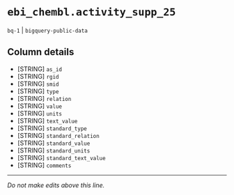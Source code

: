 # `ebi_chembl.activity_supp_25`
`bq-1` | `bigquery-public-data`

## Column details
* [STRING]    `as_id`
* [STRING]    `rgid`
* [STRING]    `smid`
* [STRING]    `type`
* [STRING]    `relation`
* [STRING]    `value`
* [STRING]    `units`
* [STRING]    `text_value`
* [STRING]    `standard_type`
* [STRING]    `standard_relation`
* [STRING]    `standard_value`
* [STRING]    `standard_units`
* [STRING]    `standard_text_value`
* [STRING]    `comments`

-------------------------------------------------------------------------------
*Do not make edits above this line.*
